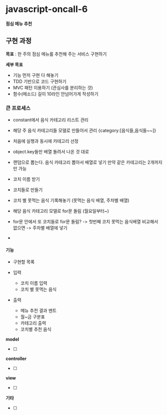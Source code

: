 # javascript-oncall-6

**점심 메뉴 추천**

## 구현 과정

**목표** : 한 주의 점심 메뉴를 추천해 주는 서비스 구현하기

**세부 목표**

- 기능 먼저 구현 다 해놓기
- TDD 기반으로 코드 구현하기
- MVC 패턴 이용하기 (관심사를 분리하는 것)
- 함수(메소드) 길이 10라인 안넘어가게 작성하기

### 큰 프로세스

- constant에서 음식 카테고리 리스트 관리
- 해당 주 음식 카테고리들 모델로 만들어서 관리 {category:[음식들,음식들~~]}
- 처음에 실행과 동시에 카테고리 선정
- object.key들만 배열 돌려서 나온 것 대로
- 랜덤으로 뽑는다. 음식 카테고리 뽑아서 배열로 넣기 만약 같은 카테고리는 2개까지만 가능

- 코치 이름 받기
- 코치들로 만들기
- 코치 별 못먹는 음식 기록해놓기 (못먹는 음식 배열, 주차별 배열)

- 해당 음식 카테고리 모델로 for문 돌림 (월요일부터~)
- for문 안에서 또 코치들로 for문 돌림? -> 첫번째 코치 못먹는 음식배열 비교해서 없으면 -> 주차별 배열에 넣기

-

#### 기능

- 구현할 목록
- 입력

  - 코치 이름 입력
  - 코치 별 못먹는 음식

- 출력
  - 메뉴 추천 결과 멘트
  - 월~금 구분표
  - 카테고리 출력
  - 코치별 추천 음식

**model**

- [ ]

**controller**

- [ ]

**view**

- [ ]

**기타**

- [ ]
